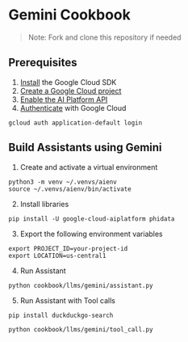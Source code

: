 # Gemini Cookbook

> Note: Fork and clone this repository if needed

## Prerequisites

1. [Install](https://cloud.google.com/sdk/docs/install) the Google Cloud SDK
2. [Create a Google Cloud project](https://cloud.google.com/resource-manager/docs/creating-managing-projects)
3. [Enable the AI Platform API](https://console.cloud.google.com/flows/enableapi?apiid=aiplatform.googleapis.com)
4. [Authenticate](https://cloud.google.com/sdk/docs/initializing) with Google Cloud

```shell
gcloud auth application-default login
```

## Build Assistants using Gemini

1. Create and activate a virtual environment

```shell
python3 -m venv ~/.venvs/aienv
source ~/.venvs/aienv/bin/activate
```

2. Install libraries

```shell
pip install -U google-cloud-aiplatform phidata
```

3. Export the following environment variables

```shell
export PROJECT_ID=your-project-id
export LOCATION=us-central1
```

4. Run Assistant

```shell
python cookbook/llms/gemini/assistant.py
```

5. Run Assistant with Tool calls

```shell
pip install duckduckgo-search

python cookbook/llms/gemini/tool_call.py
```
